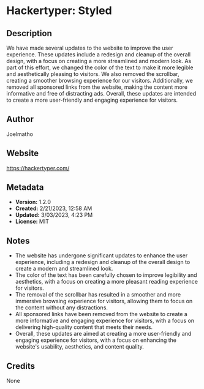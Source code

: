 # Hackertyper: Styled

## Description
We have made several updates to the website to improve the user experience. These updates include a redesign and cleanup of the overall design, with a focus on creating a more streamlined and modern look. As part of this effort, we changed the color of the text to make it more legible and aesthetically pleasing to visitors. We also removed the scrollbar, creating a smoother browsing experience for our visitors. Additionally, we removed all sponsored links from the website, making the content more informative and free of distracting ads. Overall, these updates are intended to create a more user-friendly and engaging experience for visitors.

## Author
Joelmatho

## Website
https://hackertyper.com/

## Metadata
- **Version:** 1.2.0
- **Created:** 2/21/2023, 12:58 AM
- **Updated:** 3/03/2023, 4:23 PM
- **License:** MIT

## Notes
- The website has undergone significant updates to enhance the user experience, including a redesign and cleanup of the overall design to create a modern and streamlined look.
- The color of the text has been carefully chosen to improve legibility and aesthetics, with a focus on creating a more pleasant reading experience for visitors.
- The removal of the scrollbar has resulted in a smoother and more immersive browsing experience for visitors, allowing them to focus on the content without any distractions.
- All sponsored links have been removed from the website to create a more informative and engaging experience for visitors, with a focus on delivering high-quality content that meets their needs.
- Overall, these updates are aimed at creating a more user-friendly and engaging experience for visitors, with a focus on enhancing the website's usability, aesthetics, and content quality.

## Credits
None